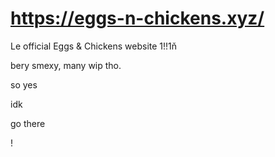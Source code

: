 # https://eggs-n-chickens.xyz/

Le official Eggs & Chickens website 1!!1ň

bery smexy, many wip tho.

so yes

idk

go there

!

